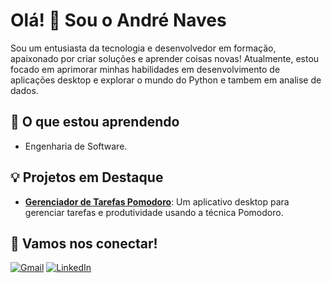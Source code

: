 # Olá! 👋 Sou o André Naves

Sou um entusiasta da tecnologia e desenvolvedor em formação, apaixonado por criar soluções e aprender coisas novas! Atualmente, estou focado em aprimorar minhas habilidades em desenvolvimento de aplicações desktop e explorar o mundo do Python e tambem em analise de dados.


## 🌱 O que estou aprendendo

* Engenharia de Software.


## 💡 Projetos em Destaque

* **[Gerenciador de Tarefas Pomodoro](https://github.com/andreaves448/Gerenciador-Pomodoro)**: Um aplicativo desktop para gerenciar tarefas e produtividade usando a técnica Pomodoro.

## 🤝 Vamos nos conectar!

[![Gmail](https://img.shields.io/badge/Gmail-D14836?style=for-the-badge&logo=gmail&logoColor=white)](mailto:SEU_EMAIL@gmail.com)  [![LinkedIn](https://img.shields.io/badge/LinkedIn-0077B5?style=for-the-badge&logo=linkedin&logoColor=white)](https://www.linkedin.com/in/SEU_LINKEDIN_USERNAME/)
